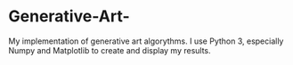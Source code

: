 # Generative-Art-
My implementation of generative art algorythms.
I use Python 3, especially Numpy and Matplotlib to create and display my results.
